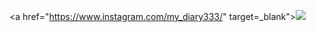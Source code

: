 <a href="https://www.instagram.com/my_diary333/" target=_blank"><img src="https://img.shields.io/badge/instagram-E4405F?style=for-the-badge&logo=instagram&logoColor=white"></a>
